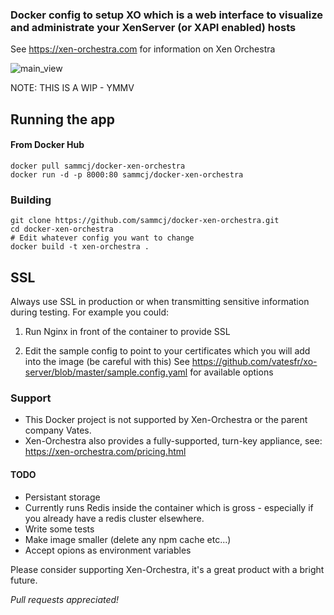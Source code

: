 ### Docker config to setup XO which is a web interface to visualize and administrate your XenServer (or XAPI enabled) hosts

See https://xen-orchestra.com for information on Xen Orchestra

![main_view](https://cloud.githubusercontent.com/assets/862951/6341155/b4d5b9da-bc1b-11e4-8352-a1688c571e5b.png)

NOTE: THIS IS A WIP - YMMV

## Running the app 

#### From Docker Hub

```
docker pull sammcj/docker-xen-orchestra
docker run -d -p 8000:80 sammcj/docker-xen-orchestra
```

### Building

```
git clone https://github.com/sammcj/docker-xen-orchestra.git
cd docker-xen-orchestra
# Edit whatever config you want to change
docker build -t xen-orchestra . 
```

## SSL

Always use SSL in production or when transmitting sensitive information during testing.
For example you could:

1) Run Nginx in front of the container to provide SSL

2) Edit the sample config to point to your certificates which you will add into the image (be careful with this)
See https://github.com/vatesfr/xo-server/blob/master/sample.config.yaml for available options

### Support

* This Docker project is not supported by Xen-Orchestra or the parent company Vates.
* Xen-Orchestra also provides a fully-supported, turn-key appliance, see: https://xen-orchestra.com/pricing.html

#### TODO

* Persistant storage
* Currently runs Redis inside the container which is gross - especially if you already have a redis cluster elsewhere.
* Write some tests
* Make image smaller (delete any npm cache etc...)
* Accept opions as environment variables

Please consider supporting Xen-Orchestra, it's a great product with a bright future.

_Pull requests appreciated!_
